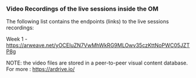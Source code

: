 ### Video Recordings of the live sessions inside the OM

The following list contains the endpoints (links) to the live sessions recordings:

Week 1 - https://arweave.net/yOCEIuZN7VwMhWkRG9MLOwv35czKttNoPWC05JZTP8g



NOTE: the video files are stored in a peer-to-peer visual content database. For more : https://ardrive.io/ 
